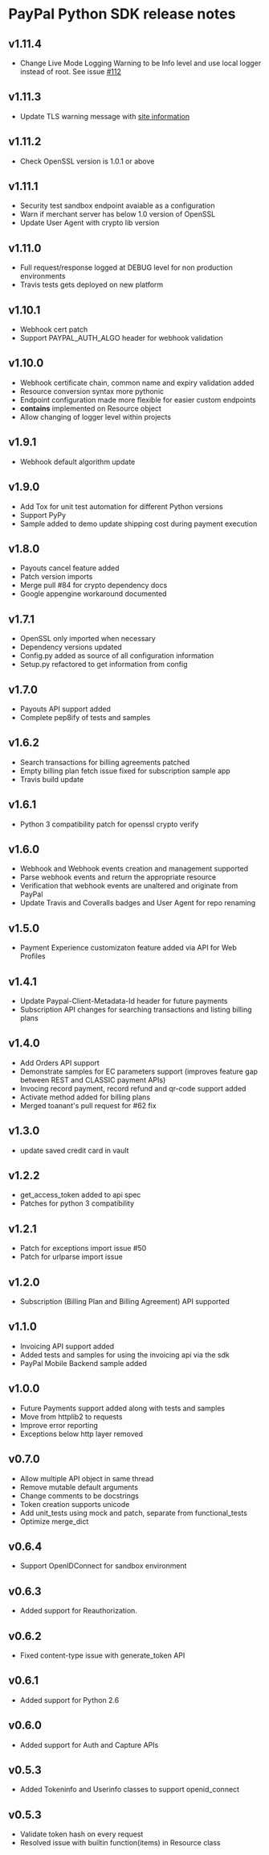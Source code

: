 PayPal Python SDK release notes
============================

v1.11.4
----
* Change Live Mode Logging Warning to be Info level and use local logger
  instead of root. See issue [#112](https://github.com/paypal/PayPal-Python-SDK/pull/112)

v1.11.3
----
* Update TLS warning message with [site information](https://github.com/paypal/TLS-update)

v1.11.2
----
* Check OpenSSL version is 1.0.1 or above

v1.11.1
----
* Security test sandbox endpoint avaiable as a configuration
* Warn if merchant server has below 1.0 version of OpenSSL
* Update User Agent with crypto lib version

v1.11.0
----
* Full request/response logged at DEBUG level for non production environments
* Travis tests gets deployed on new platform

v1.10.1
----
* Webhook cert patch
* Support PAYPAL_AUTH_ALGO header for webhook validation

v1.10.0
----
* Webhook certificate chain, common name and expiry validation added
* Resource conversion syntax more pythonic
* Endpoint configuration made more flexible for easier custom endpoints
* __contains__ implemented on Resource object
* Allow changing of logger level within projects

v1.9.1
----
* Webhook default algorithm update

v1.9.0
----
* Add Tox for unit test automation for different Python versions
* Support PyPy
* Sample added to demo update shipping cost during payment execution

v1.8.0
----
* Payouts cancel feature added
* Patch version imports
* Merge pull #84 for crypto dependency docs
* Google appengine workaround documented

v1.7.1
----
* OpenSSL only imported when necessary
* Dependency versions updated
* Config.py added as source of all configuration information
* Setup.py refactored to get information from config

v1.7.0
----
* Payouts API support added
* Complete pep8ify of tests and samples

v1.6.2
-----
* Search transactions for billing agreements patched
* Empty billing plan fetch issue fixed for subscription sample app
* Travis build update

v1.6.1
-----
* Python 3 compatibility patch for openssl crypto verify

v1.6.0
-----
* Webhook and Webhook events creation and management supported
* Parse webhook events and return the appropriate resource
* Verification that webhook events are unaltered and originate from PayPal
* Update Travis and Coveralls badges and User Agent for repo renaming

v1.5.0
-----
* Payment Experience customizaton feature added via API for Web Profiles

v1.4.1
-----
* Update Paypal-Client-Metadata-Id header for future payments
* Subscription API changes for searching transactions and listing billing plans

v1.4.0
-----
* Add Orders API support
* Demonstrate samples for EC parameters support (improves feature gap between REST and CLASSIC payment APIs)
* Invocing record payment, record refund and qr-code support added
* Activate method added for billing plans
* Merged toanant's pull request for #62 fix

v1.3.0
-----
* update saved credit card in vault

v1.2.2
-----
* get_access_token added to api spec
* Patches for python 3 compatibility

v1.2.1
-----
* Patch for exceptions import issue #50
* Patch for urlparse import issue

v1.2.0
-----
* Subscription (Billing Plan and Billing Agreement) API supported

v1.1.0
-----
* Invoicing API support added 
* Added tests and samples for using the invoicing api via the sdk
* PayPal Mobile Backend sample added

v1.0.0
-----
* Future Payments support added along with tests and samples
* Move from httplib2 to requests
* Improve error reporting
* Exceptions below http layer removed

v0.7.0
-----
* Allow multiple API object in same thread
* Remove mutable default arguments
* Change comments to be docstrings
* Token creation supports unicode
* Add unit_tests using mock and patch, separate from functional_tests
* Optimize merge_dict

v0.6.4
-----
* Support OpenIDConnect for sandbox environment

v0.6.3
-----
* Added support for Reauthorization.

v0.6.2
-----
* Fixed content-type issue with generate_token API

v0.6.1
-----
* Added support for Python 2.6

v0.6.0
-----
* Added support for Auth and Capture APIs

v0.5.3
-----
* Added Tokeninfo and Userinfo classes to support openid_connect

v0.5.3
-----
* Validate token hash on every request
* Resolved issue with builtin function(items) in Resource class
